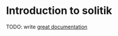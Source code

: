 # Introduction to solitik

TODO: write [great documentation](http://jacobian.org/writing/what-to-write/)
